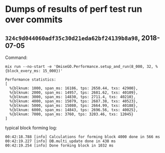 # Dumps of results of perf test run over commits

## `324c9d044060adf35c30d21eda62bf24139b8a98`, 2018-07-05

Command:

```
mix run --no-start -e 'OmiseGO.Performance.setup_and_run(8_000, 32, %{block_every_ms: 15_000})'
```

```
Performance statistics:
[
  %{blknum: 1000, span_ms: 16186, tps: 2650.44, txs: 42900},
  %{blknum: 2000, span_ms: 14957, tps: 2681.62, txs: 40109},
  %{blknum: 3000, span_ms: 14830, tps: 2711.4, txs: 40210},
  %{blknum: 4000, span_ms: 15079, tps: 2687.38, txs: 40523},
  %{blknum: 5000, span_ms: 15080, tps: 2664.99, txs: 40188},
  %{blknum: 6000, span_ms: 14843, tps: 2696.56, txs: 40025},
  %{blknum: 7000, span_ms: 3760, tps: 3203.46, txs: 12045}
]
```

typical block forming log:
```
00:42:18.788 [info] Calculations for forming block 4000 done in 566 ms
00:42:19.227 [info] DB.multi_update done in 438 ms
00:42:19.254 [info] Done forming block in 1032 ms
```
